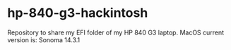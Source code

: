 # hp-840-g3-hackintosh
Repository to share my EFI folder of my HP 840 G3 laptop. MacOS current version is: Sonoma 14.3.1
